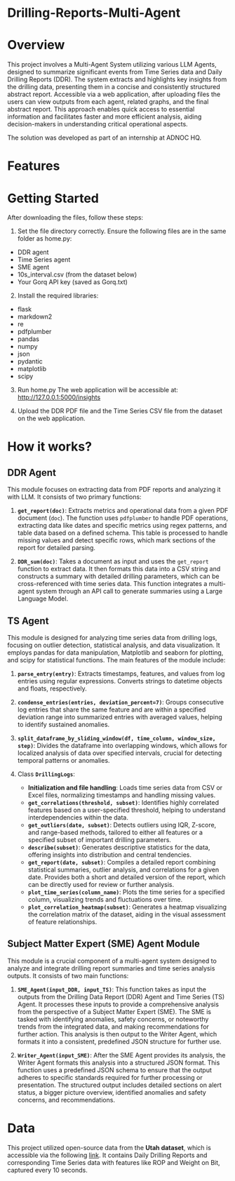 # Drilling-Reports-Multi-Agent

# Overview

This project involves a Multi-Agent System utilizing various LLM Agents, designed to summarize significant events from Time Series data and Daily Drilling Reports (DDR). The system extracts and highlights key insights from the drilling data, presenting them in a concise and consistently structured abstract report. Accessible via a web application, after uploading files the users can view outputs from each agent, related graphs, and the final abstract report. This approach enables quick access to essential information and facilitates faster and more efficient analysis, aiding decision-makers in understanding critical operational aspects.

The solution was developed as part of an internship at ADNOC HQ.
# Features
<!--

    List of features and capabilities.
-->
# Getting Started
<!-- Maybe add picture of the application -->
After downloading the files, follow these steps:

1. Set the file directory correctly. Ensure the following files are in the same folder as home.py:

- DDR agent
- Time Series agent
- SME agent
- 10s_interval.csv (from the dataset below)
- Your Gorq API key (saved as Gorq.txt)

2. Install the required libraries:

- flask
- markdown2
- re
- pdfplumber
- pandas
- numpy
- json
- pydantic
- matplotlib
- scipy
  
3. Run home.py
   The web application will be accessible at: http://127.0.0.1:5000/insights

4. Upload the DDR PDF file and the Time Series CSV file from the dataset on the web application.
<!--
    Prerequisites
    Installation instructions
    Basic usage examples
-->
# How it works?
<!--
<details>
<summary><span style="font-size:20px;">File A</span> - <span style="font-size:16px;">Overview</span></summary>

### Details for File A
Content or description about what File A includes or its purpose goes here. You can include further Markdown formatting, links, images, or any other relevant information.

</details>
-->




## DDR Agent

This module focuses on extracting data from PDF reports and analyzing it with LLM. It consists of two primary functions:

1. **`get_report(doc)`**: Extracts metrics and operational data from a given PDF document (`doc`). The function uses `pdfplumber` to handle PDF operations, extracting data like dates and specific metrics using regex patterns, and table data based on a defined schema. This table is processed to handle missing values and detect specific rows, which mark sections of the report for detailed parsing.

2. **`DDR_sum(doc)`**: Takes a document as input and uses the `get_report` function to extract data. It then formats this data into a CSV string and constructs a summary with detailed drilling parameters, which can be cross-referenced with time series data. This function integrates a multi-agent system through an API call to generate summaries using a Large Language Model.

## TS Agent

This module is designed for analyzing time series data from drilling logs, focusing on outlier detection, statistical analysis, and data visualization. It employs pandas for data manipulation, Matplotlib and seaborn for plotting, and scipy for statistical functions. The main features of the module include:

1. **`parse_entry(entry)`**: Extracts timestamps, features, and values from log entries using regular expressions. Converts strings to datetime objects and floats, respectively.

2. **`condense_entries(entries, deviation_percent=7)`**: Groups consecutive log entries that share the same feature and are within a specified deviation range into summarized entries with averaged values, helping to identify sustained anomalies.

3. **`split_dataframe_by_sliding_window(df, time_column, window_size, step)`**: Divides the dataframe into overlapping windows, which allows for localized analysis of data over specified intervals, crucial for detecting temporal patterns or anomalies.

4. Class **`DrillingLogs`**:
   - **Initialization and file handling**: Loads time series data from CSV or Excel files, normalizing timestamps and handling missing values.
   - **`get_correlations(threshold, subset)`**: Identifies highly correlated features based on a user-specified threshold, helping to understand interdependencies within the data.
   - **`get_outliers(date, subset)`**: Detects outliers using IQR, Z-score, and range-based methods, tailored to either all features or a specified subset of important drilling parameters.
   - **`describe(subset)`**: Generates descriptive statistics for the data, offering insights into distribution and central tendencies.
   - **`get_report(date, subset)`**: Compiles a detailed report combining statistical summaries, outlier analysis, and correlations for a given date. Provides both a short and detailed version of the report, which can be directly used for review or further analysis.
   - **`plot_time_series(column_name)`**: Plots the time series for a specified column, visualizing trends and fluctuations over time.
   - **`plot_correlation_heatmap(subset)`**: Generates a heatmap visualizing the correlation matrix of the dataset, aiding in the visual assessment of feature relationships.

 ## Subject Matter Expert (SME) Agent Module

This module is a crucial component of a multi-agent system designed to analyze and integrate drilling report summaries and time series analysis outputs. It consists of two main functions:

1. **`SME_Agent(input_DDR, input_TS)`**: This function takes as input the outputs from the Drilling Data Report (DDR) Agent and Time Series (TS) Agent. It processes these inputs to provide a comprehensive analysis from the perspective of a Subject Matter Expert (SME). The SME is tasked with identifying anomalies, safety concerns, or noteworthy trends from the integrated data, and making recommendations for further action. This analysis is then output to the Writer Agent, which formats it into a consistent, predefined JSON structure for further use.

2. **`Writer_Agent(input_SME)`**: After the SME Agent provides its analysis, the Writer Agent formats this analysis into a structured JSON format. This function uses a predefined JSON schema to ensure that the output adheres to specific standards required for further processing or presentation. The structured output includes detailed sections on alert status, a bigger picture overview, identified anomalies and safety concerns, and recommendations.

# Data
This project utilized open-source data from the **Utah dataset**, which is accessible via the following [link](https://gdr.openei.org/submissions/1283). It contains Daily Drilling Reports and corresponding Time Series data with features like ROP and Weight on Bit, captured every 10 seconds.



